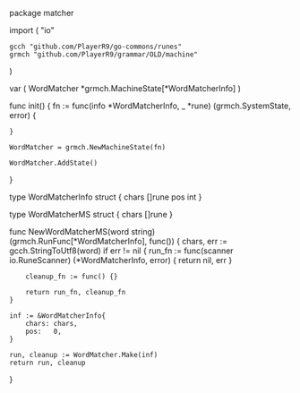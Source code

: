 package matcher

import (
	"io"

	gcch "github.com/PlayerR9/go-commons/runes"
	grmch "github.com/PlayerR9/grammar/OLD/machine"
)

var (
	WordMatcher *grmch.MachineState[*WordMatcherInfo]
)

func init() {
	fn := func(info *WordMatcherInfo, _ *rune) (grmch.SystemState, error) {

	}

	WordMatcher = grmch.NewMachineState(fn)

	WordMatcher.AddState()
}

type WordMatcherInfo struct {
	chars []rune
	pos   int
}

type WordMatcherMS struct {
	chars []rune
}

func NewWordMatcherMS(word string) (grmch.RunFunc[*WordMatcherInfo], func()) {
	chars, err := gcch.StringToUtf8(word)
	if err != nil {
		run_fn := func(scanner io.RuneScanner) (*WordMatcherInfo, error) {
			return nil, err
		}

		cleanup_fn := func() {}

		return run_fn, cleanup_fn
	}

	inf := &WordMatcherInfo{
		chars: chars,
		pos:   0,
	}

	run, cleanup := WordMatcher.Make(inf)
	return run, cleanup
}
